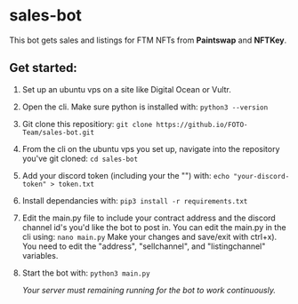 # sales-bot

This bot gets sales and listings for FTM NFTs from **Paintswap** and **NFTKey**.

## Get started:

1. Set up an ubuntu vps on a site like Digital Ocean or Vultr.

2. Open the cli. Make sure python is installed with:
   `python3 --version`

3. Git clone this repositiory:
   `git clone https://github.io/FOTO-Team/sales-bot.git`

4. From the cli on the ubuntu vps you set up, navigate into the repository you've git cloned:
   `cd sales-bot`

5. Add your discord token (including your the "")
   with:
   `echo "your-discord-token" > token.txt`

6. Install dependancies with:
   `pip3 install -r requirements.txt`

7. Edit the main.py file to include your contract address and the discord channel id's you'd like the bot to post in. You can edit the main.py in the cli using:
   `nano main.py`
   Make your changes and save/exit with ctrl+x). You need to edit the "address", "sellchannel", and "listingchannel" variables.

8. Start the bot with:
   `python3 main.py`

   _Your server must remaining running for the bot to work continuously._
